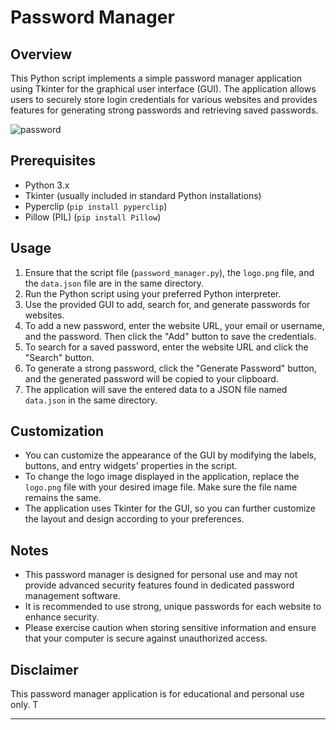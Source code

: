 # Password Manager

## Overview
This Python script implements a simple password manager application using Tkinter for the graphical user interface (GUI). The application allows users to securely store login credentials for various websites and provides features for generating strong passwords and retrieving saved passwords.

![password](https://github.com/user-attachments/assets/83f537d3-733a-4b87-ad2e-23e383e371a8)


## Prerequisites
- Python 3.x
- Tkinter (usually included in standard Python installations)
- Pyperclip (`pip install pyperclip`)
- Pillow (PIL) (`pip install Pillow`)

## Usage
1. Ensure that the script file (`password_manager.py`), the `logo.png` file, and the `data.json` file are in the same directory.
2. Run the Python script using your preferred Python interpreter.
3. Use the provided GUI to add, search for, and generate passwords for websites.
4. To add a new password, enter the website URL, your email or username, and the password. Then click the "Add" button to save the credentials.
5. To search for a saved password, enter the website URL and click the "Search" button.
6. To generate a strong password, click the "Generate Password" button, and the generated password will be copied to your clipboard.
7. The application will save the entered data to a JSON file named `data.json` in the same directory.

## Customization
- You can customize the appearance of the GUI by modifying the labels, buttons, and entry widgets' properties in the script.
- To change the logo image displayed in the application, replace the `logo.png` file with your desired image file. Make sure the file name remains the same.
- The application uses Tkinter for the GUI, so you can further customize the layout and design according to your preferences.

## Notes
- This password manager is designed for personal use and may not provide advanced security features found in dedicated password management software.
- It is recommended to use strong, unique passwords for each website to enhance security.
- Please exercise caution when storing sensitive information and ensure that your computer is secure against unauthorized access.

## Disclaimer
This password manager application is for educational and personal use only. T

---

